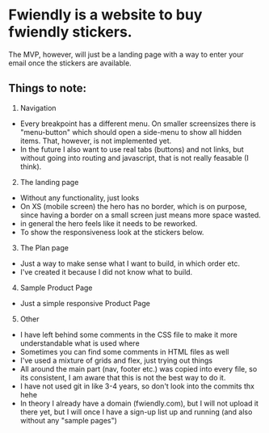 
# Fwiendly is a website to buy fwiendly stickers.
The MVP, however, will just be a landing page with a way to enter your email once the stickers are available.


## Things to note:

1. Navigation
- Every breakpoint has a different menu. On smaller screensizes there is "menu-button" which should open a side-menu to show all hidden items. That, however, is not implemented yet.
- In the future I also want to use real tabs (buttons) and not links, but without going into routing and javascript, that is not really feasable (I think).

2. The landing page
- Without any functionality, just looks
- On XS (mobile screen) the hero has no border, which is on purpose, since having a border on a small screen just means more space wasted.
- in general the hero feels like it needs to be reworked. 
- To show the responsiveness look at the stickers below.

3. The Plan page
- Just a way to make sense what I want to build, in which order etc.
- I've created it because I did not know what to build.

4. Sample Product Page
- Just a simple responsive Product Page

5. Other
- I have left behind some comments in the CSS file to make it more understandable what is used where
- Sometimes you can find some comments in HTML files as well
- I've used a mixture of grids and flex, just trying out things
- All around the main part (nav, footer etc.) was copied into every file, so its consistent, I am aware that this is not the best way to do it.
- I have not used git in like 3-4 years, so don't look into the commits thx hehe
- In theory I already have a domain (fwiendly.com), but I will not upload it there yet, but I will once I have a sign-up list up and running (and also without any "sample pages")
